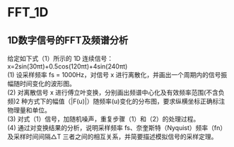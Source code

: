 # FFT_1D
## 1D数字信号的FFT及频谱分析<br/>
给定如下式（1）所示的 1D 连续信号：<br/>
x=2sin(30πt)+0.5cos(120πt)+4sin(240πt) <br/>
(1) 设采样频率 fs = 1000Hz，对信号 x 进行离散化，并画出一个周期内的信号振幅随时间变化的波形图。<br/>
(2) 对离散信号 x 进行傅立叶变换，分别画出频谱中心化及有效频率范围(不含负频)2 种方式下的幅值（|F(u)|）随频率(u)变化的分布图，要求纵横坐标正确标注物理量和单位。<br/>
(3) 对式（1）信号，加随机噪声，重复步骤（1）和（2）的处理过程。<br/>
(4) 通过对变换结果的分析，说明采样频率 fs、奈奎斯特（Nyquist）频率（fn）及采样时间间隔△T 三者之间的相互关系，并简要描述模拟信号的采样定理。<br/>
